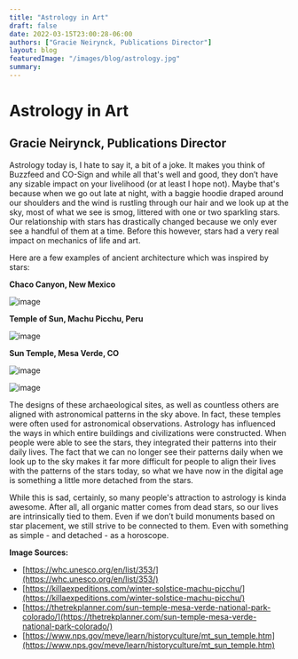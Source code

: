 ```yaml
---
title: "Astrology in Art"
draft: false
date: 2022-03-15T23:00:28-06:00
authors: ["Gracie Neirynck, Publications Director"]
layout: blog
featuredImage: "/images/blog/astrology.jpg"
summary:
---
```


#  Astrology in Art
## Gracie Neirynck, Publications Director

Astrology today is, I hate to say it, a bit of a joke. It makes you think of Buzzfeed and CO-Sign and while all that's well and good, they don’t have any sizable impact on your livelihood (or at least I hope not). Maybe that's because when we go out late at night, with a baggie hoodie draped around our shoulders and the wind is rustling through our hair and we look up at the sky, most of what we see is smog, littered with one or two sparkling stars. Our relationship with stars has drastically changed because we only ever see a handful of them at a time. Before this however, stars had a very real impact on mechanics of life and art. 

Here are a few examples of ancient architecture which was inspired by stars:

**Chaco Canyon, New Mexico**

![image](/images/blog/post/astrology/1.jpg#blog)

**Temple of Sun, Machu Picchu, Peru**

![image](/images/blog/post/astrology/2.jpg#blog)

**Sun Temple, Mesa Verde, CO**

![image](/images/blog/post/astrology/3.jpg#blog)

![image](/images/blog/post/astrology/4.jpg#blog)

​​The designs of these archaeological sites, as well as countless others are aligned with astronomical patterns in the sky above. In fact, these temples were often used for astronomical observations. Astrology has influenced the ways in which entire buildings and civilizations were constructed. When people were able to see the stars, they integrated their patterns into their daily lives. The fact that we can no longer see their patterns daily when we look up to the sky makes it far more difficult for people to align their lives with the patterns of the stars today, so what we have now in the digital age is something a little more detached from the stars.

While this is sad, certainly, so many people's attraction to astrology is kinda awesome. After all, all organic matter comes from dead stars, so our lives are intrinsically tied to them. Even if we don’t build monuments based on star placement, we still strive to be connected to them. Even with something as simple - and detached - as a horoscope.

**Image Sources:**

*   [https://whc.unesco.org/en/list/353/](https://whc.unesco.org/en/list/353/)
*   [](https://thetrekplanner.com/sun-temple-mesa-verde-national-park-colorado/)[https://killaexpeditions.com/winter-solstice-machu-picchu/](https://killaexpeditions.com/winter-solstice-machu-picchu/)
*   [https://thetrekplanner.com/sun-temple-mesa-verde-national-park-colorado/](https://thetrekplanner.com/sun-temple-mesa-verde-national-park-colorado/)
*   [https://www.nps.gov/meve/learn/historyculture/mt_sun_temple.htm](https://www.nps.gov/meve/learn/historyculture/mt_sun_temple.htm)